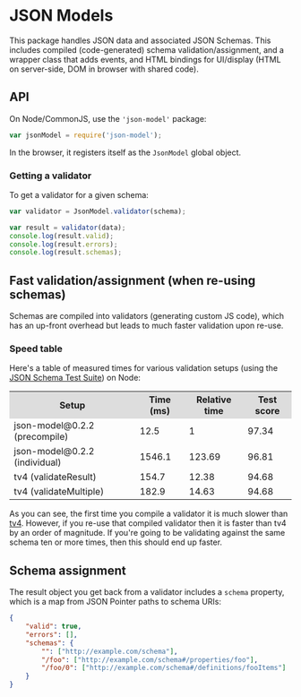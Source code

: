 # JSON Models

This package handles JSON data and associated JSON Schemas.  This includes compiled (code-generated) schema validation/assignment, and a wrapper class that adds events, and HTML bindings for UI/display (HTML on server-side, DOM in browser with shared code).

## API

On Node/CommonJS, use the `'json-model'` package:

```javascript
var jsonModel = require('json-model');
```

In the browser, it registers itself as the `JsonModel` global object.

### Getting a validator

To get a validator for a given schema:

```javascript
var validator = JsonModel.validator(schema);

var result = validator(data);
console.log(result.valid);
console.log(result.errors);
console.log(result.schemas);
```

## Fast validation/assignment (when re-using schemas)

Schemas are compiled into validators (generating custom JS code), which has an up-front overhead but leads to much faster validation upon re-use.

### Speed table

Here's a table of measured times for various validation setups (using the [JSON Schema Test Suite](https://github.com/json-schema/JSON-Schema-Test-Suite)) on Node:

<!--SPEEDSTART-->
<table width="100%"><tr><th style="background-color: #DDD;">Setup</th><th style="background-color: #DDD;">Time (ms)</th><th style="background-color: #DDD;">Relative time</th><th style="background-color: #DDD;">Test score</th></tr><tr><tr><td>json-model@0.2.2 (precompile)</td><td>12.5</td><td>1</td><td>97.34</td></tr></tr><tr><tr><td>json-model@0.2.2 (individual)</td><td>1546.1</td><td>123.69</td><td>96.81</td></tr></tr><tr><tr><td>tv4 (validateResult)</td><td>154.7</td><td>12.38</td><td>94.68</td></tr></tr><tr><tr><td>tv4 (validateMultiple)</td><td>182.9</td><td>14.63</td><td>94.68</td></tr></tr></table>
<!--SPEEDEND-->

As you can see, the first time you compile a validator it is much slower than [tv4](https://www.npmjs.org/package/tv4).  However, if you re-use that compiled validator then it is faster than tv4 by an order of magnitude.  If you're going to be validating against the same schema ten or more times, then this should end up faster.

## Schema assignment

The result object you get back from a validator includes a `schema` property, which is a map from JSON Pointer paths to schema URIs:

```json
{
	"valid": true,
	"errors": [],
	"schemas": {
		"": ["http://example.com/schema"],
		"/foo": ["http://example.com/schema#/properties/foo"],
		"/foo/0": ["http://example.com/schema#/definitions/fooItems"]
	}
}
```